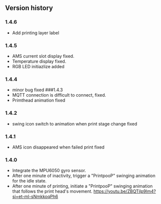 ## Version history
### 1.4.6
- Add printing layer label
### 1.4.5
- AMS current slot display fixed.
- Temperature display fixed.
- RGB LED initiazlize added
### 1.4.4 
- minor bug fixed
###1.4.3
- MQTT connection is difficult to connect, fixed.
- Primthead animation fixed
### 1.4.2 
- swing icon switch to animation when print stage change fixed
### 1.4.1 
- AMS icon disappeared when failed print fixed
### 1.4.0
- Integrate the MPU6050 gyro sensor.
- After one minute of inactivity, trigger a "PrintpooP" swinging animation for the idle state.
- After one minute of printing, initiate a "PrintpooP" swinging animation that follows the print head's movement.
https://youtu.be/ZBQTilp9lm4?si=et-ml-sNmkkoqPh6
